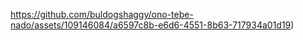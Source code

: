 https://github.com/buldogshaggy/ono-tebe-nado/assets/109146084/a6597c8b-e6d6-4551-8b63-717934a01d19)
